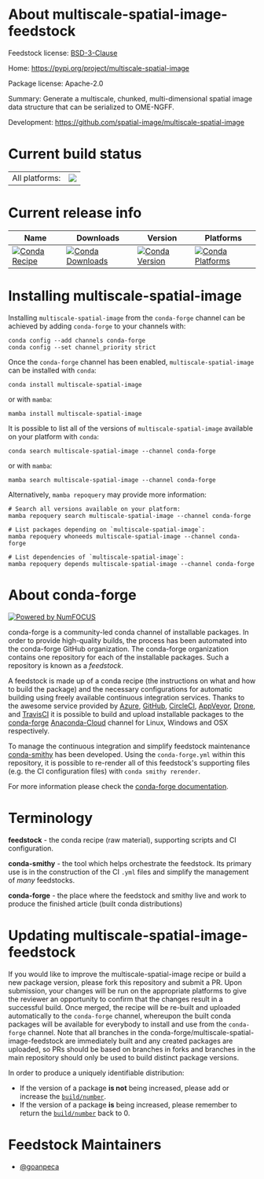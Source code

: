 About multiscale-spatial-image-feedstock
========================================

Feedstock license: [BSD-3-Clause](https://github.com/conda-forge/multiscale-spatial-image-feedstock/blob/main/LICENSE.txt)

Home: https://pypi.org/project/multiscale-spatial-image

Package license: Apache-2.0

Summary: Generate a multiscale, chunked, multi-dimensional spatial image data structure that can be serialized to OME-NGFF.

Development: https://github.com/spatial-image/multiscale-spatial-image

Current build status
====================


<table><tr><td>All platforms:</td>
    <td>
      <a href="https://dev.azure.com/conda-forge/feedstock-builds/_build/latest?definitionId=20637&branchName=main">
        <img src="https://dev.azure.com/conda-forge/feedstock-builds/_apis/build/status/multiscale-spatial-image-feedstock?branchName=main">
      </a>
    </td>
  </tr>
</table>

Current release info
====================

| Name | Downloads | Version | Platforms |
| --- | --- | --- | --- |
| [![Conda Recipe](https://img.shields.io/badge/recipe-multiscale--spatial--image-green.svg)](https://anaconda.org/conda-forge/multiscale-spatial-image) | [![Conda Downloads](https://img.shields.io/conda/dn/conda-forge/multiscale-spatial-image.svg)](https://anaconda.org/conda-forge/multiscale-spatial-image) | [![Conda Version](https://img.shields.io/conda/vn/conda-forge/multiscale-spatial-image.svg)](https://anaconda.org/conda-forge/multiscale-spatial-image) | [![Conda Platforms](https://img.shields.io/conda/pn/conda-forge/multiscale-spatial-image.svg)](https://anaconda.org/conda-forge/multiscale-spatial-image) |

Installing multiscale-spatial-image
===================================

Installing `multiscale-spatial-image` from the `conda-forge` channel can be achieved by adding `conda-forge` to your channels with:

```
conda config --add channels conda-forge
conda config --set channel_priority strict
```

Once the `conda-forge` channel has been enabled, `multiscale-spatial-image` can be installed with `conda`:

```
conda install multiscale-spatial-image
```

or with `mamba`:

```
mamba install multiscale-spatial-image
```

It is possible to list all of the versions of `multiscale-spatial-image` available on your platform with `conda`:

```
conda search multiscale-spatial-image --channel conda-forge
```

or with `mamba`:

```
mamba search multiscale-spatial-image --channel conda-forge
```

Alternatively, `mamba repoquery` may provide more information:

```
# Search all versions available on your platform:
mamba repoquery search multiscale-spatial-image --channel conda-forge

# List packages depending on `multiscale-spatial-image`:
mamba repoquery whoneeds multiscale-spatial-image --channel conda-forge

# List dependencies of `multiscale-spatial-image`:
mamba repoquery depends multiscale-spatial-image --channel conda-forge
```


About conda-forge
=================

[![Powered by
NumFOCUS](https://img.shields.io/badge/powered%20by-NumFOCUS-orange.svg?style=flat&colorA=E1523D&colorB=007D8A)](https://numfocus.org)

conda-forge is a community-led conda channel of installable packages.
In order to provide high-quality builds, the process has been automated into the
conda-forge GitHub organization. The conda-forge organization contains one repository
for each of the installable packages. Such a repository is known as a *feedstock*.

A feedstock is made up of a conda recipe (the instructions on what and how to build
the package) and the necessary configurations for automatic building using freely
available continuous integration services. Thanks to the awesome service provided by
[Azure](https://azure.microsoft.com/en-us/services/devops/), [GitHub](https://github.com/),
[CircleCI](https://circleci.com/), [AppVeyor](https://www.appveyor.com/),
[Drone](https://cloud.drone.io/welcome), and [TravisCI](https://travis-ci.com/)
it is possible to build and upload installable packages to the
[conda-forge](https://anaconda.org/conda-forge) [Anaconda-Cloud](https://anaconda.org/)
channel for Linux, Windows and OSX respectively.

To manage the continuous integration and simplify feedstock maintenance
[conda-smithy](https://github.com/conda-forge/conda-smithy) has been developed.
Using the ``conda-forge.yml`` within this repository, it is possible to re-render all of
this feedstock's supporting files (e.g. the CI configuration files) with ``conda smithy rerender``.

For more information please check the [conda-forge documentation](https://conda-forge.org/docs/).

Terminology
===========

**feedstock** - the conda recipe (raw material), supporting scripts and CI configuration.

**conda-smithy** - the tool which helps orchestrate the feedstock.
                   Its primary use is in the construction of the CI ``.yml`` files
                   and simplify the management of *many* feedstocks.

**conda-forge** - the place where the feedstock and smithy live and work to
                  produce the finished article (built conda distributions)


Updating multiscale-spatial-image-feedstock
===========================================

If you would like to improve the multiscale-spatial-image recipe or build a new
package version, please fork this repository and submit a PR. Upon submission,
your changes will be run on the appropriate platforms to give the reviewer an
opportunity to confirm that the changes result in a successful build. Once
merged, the recipe will be re-built and uploaded automatically to the
`conda-forge` channel, whereupon the built conda packages will be available for
everybody to install and use from the `conda-forge` channel.
Note that all branches in the conda-forge/multiscale-spatial-image-feedstock are
immediately built and any created packages are uploaded, so PRs should be based
on branches in forks and branches in the main repository should only be used to
build distinct package versions.

In order to produce a uniquely identifiable distribution:
 * If the version of a package **is not** being increased, please add or increase
   the [``build/number``](https://docs.conda.io/projects/conda-build/en/latest/resources/define-metadata.html#build-number-and-string).
 * If the version of a package **is** being increased, please remember to return
   the [``build/number``](https://docs.conda.io/projects/conda-build/en/latest/resources/define-metadata.html#build-number-and-string)
   back to 0.

Feedstock Maintainers
=====================

* [@goanpeca](https://github.com/goanpeca/)

